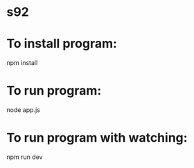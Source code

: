 # s92

# To install program:
npm install

# To run program:
node app.js

# To run program with watching:
npm run dev

